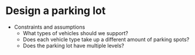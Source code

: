 # Design a parking lot

* Constraints and assumptions
	* What types of vehicles should we support?
	* Does each vehicle type take up a different amount of parking spots?
	* Does the parking lot have multiple levels? 